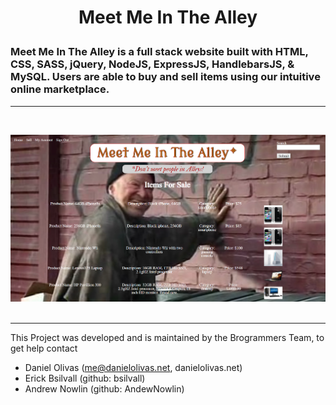 #
<h1>
<p align="center">
Meet Me In The Alley
</p>
</h1>

### Meet Me In The Alley is a full stack website built with HTML, CSS, SASS, jQuery, NodeJS, ExpressJS, HandlebarsJS, & MySQL.  Users are able to buy and sell items using our intuitive online marketplace.

---
<br>

![Meet Me In The Alley Screen Cap](./alley2.png)
<br><br>
<hr>
This Project was developed and is maintained by the Brogrammers Team, to get help contact

- Daniel Olivas (me@danielolivas.net, danielolivas.net)
- Erick Bsilvall (github: bsilvall)
- Andrew Nowlin (github: AndewNowlin)


